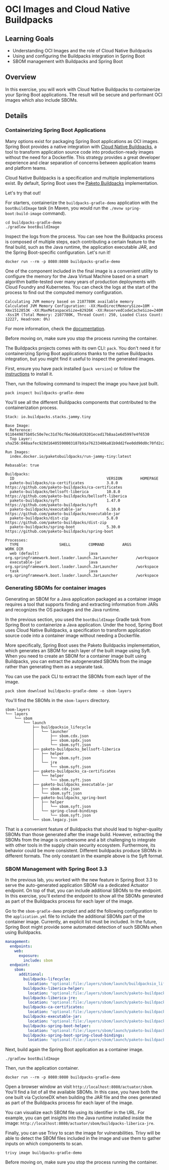 # OCI Images and Cloud Native Buildpacks

## Learning Goals

* Understanding OCI Images and the role of Cloud Native Buildpacks
* Using and configuring the Buildpacks integration in Spring Boot
* SBOM management with Buildpacks and Spring Boot

## Overview

In this exercise, you will work with Cloud Native Buildpacks to containerize your Spring Boot applications. The result will be secure and performant OCI images which also include SBOMs.

## Details

### Containerizing Spring Boot Applications

Many options exist for packaging Spring Boot applications as OCI images. Spring Boot provides a native integration with [Cloud Native Buildpacks](https://buildpacks.io), a tool to transform application source code into production-ready images without the need for a Dockerfile. This strategy provides a great developer experience and clear separation of concerns between application teams and platform teams.

Cloud Native Buildpacks is a specification and multiple implementations exist. By default, Spring Boot uses the [Paketo Buildpacks](https://paketo.io) implementation.

Let's try that out!

For starters, containerize the `buildpacks-gradle-demo` application with the `bootBuildImage` task (in Maven, you would run the `./mvnw spring-boot:build-image` command).

```shell
cd buildpacks-gradle-demo
./gradlew bootBuildImage
```

Inspect the logs from the process. You can see how the Buildpacks process is composed of multiple steps, each contributing a certain feature to the final build, such as the Java runtime, the application executable JAR, and the Spring Boot-specific configuration. Let's run it!

```shell
docker run --rm -p 8080:8080 buildpacks-gradle-demo
```

One of the component included in the final image is a convenient utility to configure the memory for the Java Virtual Machine based on a smart algorithm battle-tested over many years of production deployments with Cloud Foundry and Kubernetes. You can check the logs at the start of the process to find out the computed memory configuration.

```shell
Calculating JVM memory based on 2107780K available memory
Calculated JVM Memory Configuration: -XX:MaxDirectMemorySize=10M -Xmx1512853K -XX:MaxMetaspaceSize=82926K -XX:ReservedCodeCacheSize=240M -Xss1M (Total Memory: 2107780K, Thread Count: 250, Loaded Class Count: 12227, Headroom: 0%)
```

For more information, check the [documentation](https://paketo.io/docs/reference/java-reference/#memory-calculator).

Before moving on, make sure you stop the process running the container.

The Buildpacks projects comes with its own CLI: `pack`. You don't need it for containerizing Spring Boot applications thanks to the native Buildpacks integration, but you might find it useful to inspect the generated images.

First, ensure you have pack installed (`pack version`) or follow the [instructions](https://buildpacks.io/docs/for-platform-operators/how-to/integrate-ci/pack/) to install it.

Then, run the following command to inspect the image you have just built.

```shell
pack inspect buildpacks-gradle-demo
```

You'll see all the different Buildpacks components that contributed to the containerization process.

```shell
Stack: io.buildpacks.stacks.jammy.tiny

Base Image:
  Reference: 9110449875b05c50e7ec31d76cf6e366a919201eced17b8aa1e6d5997e4f6530
  Top Layer: sha256:848aafec928d16405590003187b91e76233406a81b9dd2fee0dd90d0c70fd2c2

Run Images:
  index.docker.io/paketobuildpacks/run-jammy-tiny:latest

Rebasable: true

Buildpacks:
  ID                                         VERSION        HOMEPAGE
  paketo-buildpacks/ca-certificates          3.8.0          https://github.com/paketo-buildpacks/ca-certificates
  paketo-buildpacks/bellsoft-liberica        10.8.0         https://github.com/paketo-buildpacks/bellsoft-liberica
  paketo-buildpacks/syft                     1.47.0         https://github.com/paketo-buildpacks/syft
  paketo-buildpacks/executable-jar           6.10.0         https://github.com/paketo-buildpacks/executable-jar
  paketo-buildpacks/dist-zip                 5.8.0          https://github.com/paketo-buildpacks/dist-zip
  paketo-buildpacks/spring-boot              5.30.0         https://github.com/paketo-buildpacks/spring-boot

Processes:
  TYPE                  SHELL        COMMAND        ARGS                                                      WORK DIR
  web (default)                      java           org.springframework.boot.loader.launch.JarLauncher        /workspace
  executable-jar                     java           org.springframework.boot.loader.launch.JarLauncher        /workspace
  task                               java           org.springframework.boot.loader.launch.JarLauncher        /workspace
```

### Generating SBOMs for container images

Generating an SBOM for a Java application packaged as a container image requires a tool that supports finding and extracting information from JARs and recognizes the OS packages and the Java runtime.

In the previous section, you used the `bootBuildImage` Gradle task from Spring Boot to containerize a Java application. Under the hood, Spring Boot uses Cloud Native Buildpacks, a specification to transform application source code into a container image without needing a Dockerfile. 

More specifically, Spring Boot uses the Paketo Buildpacks implementation, which generates an SBOM for each layer of the built image using Syft. When you need to create an SBOM for a container image built using Buildpacks, you can extract the autogenerated SBOMs from the image rather than generating them as a separate task.

You can use the pack CLI to extract the SBOMs from each layer of the image.

```shell
pack sbom download buildpacks-gradle-demo -o sbom-layers
```

You'll find the SBOMs in the `sbom-layers` directory.

```shell
sbom-layers
└── layers
    └── sbom
        └── launch
            ├── buildpacksio_lifecycle
            │   └── launcher
            │       ├── sbom.cdx.json
            │       ├── sbom.spdx.json
            │       └── sbom.syft.json
            ├── paketo-buildpacks_bellsoft-liberica
            │   ├── helper
            │   │   └── sbom.syft.json
            │   └── jre
            │       └── sbom.syft.json
            ├── paketo-buildpacks_ca-certificates
            │   └── helper
            │       └── sbom.syft.json
            ├── paketo-buildpacks_executable-jar
            │   ├── sbom.cdx.json
            │   └── sbom.syft.json
            ├── paketo-buildpacks_spring-boot
            │   ├── helper
            │   │   └── sbom.syft.json
            │   └── spring-cloud-bindings
            │       └── sbom.syft.json
            └── sbom.legacy.json
```

That is a convenient feature of Buildpacks that should lead to higher-quality SBOMs than those generated after the image build. However, extracting the SBOMs from the image is cumbersome and a bit challenging to integrate with other tools in the supply chain security ecosystem. Furthermore, its behavior could be more consistent. Different buildpacks produce SBOMs in different formats. The only constant in the example above is the Syft format.

### SBOM Management with Spring Boot 3.3

In the previous lab, you worked with the new feature in Spring Boot 3.3 to serve the auto-generated application SBOM via a dedicated Actuator endpoint. On top of that, you can include additional SBOMs to the endpoint. In this exercise, you'll extend the endpoint to show all the SBOMs generated as part of the Buildpacks process for each layer of the image.

Go to the `sbom-gradle-demo` project and add the following configuration to the `application.yml` file to include the additional SBOMs part of the container image. Currently, an explicit list must be included. In the future, Spring Boot might provide some automated detection of such SBOMs when using Buildpacks.

```yaml
management:
  endpoints:
    web:
      exposure:
        include: sbom
  endpoint:
    sbom:
      additional:
        buildpacks-lifecycle:
          location: "optional:file:/layers/sbom/launch/buildpacksio_lifecycle/launcher/sbom.cdx.json"
        buildpacks-liberica-helper:
          location: "optional:file:/layers/sbom/launch/paketo-buildpacks_bellsoft-liberica/helper/sbom.syft.json"
        buildpacks-liberica-jre:
          location: "optional:file:/layers/sbom/launch/paketo-buildpacks_bellsoft-liberica/jre/sbom.syft.json"
        buildpacks-ca-certificates:
          location: "optional:file:/layers/sbom/launch/paketo-buildpacks_ca-certificates/helper/sbom.syft.json"
        buildpacks-executable-jar:
          location: "optional:file:/layers/sbom/launch/paketo-buildpacks_executable-jar/sbom.cdx.json"
        buildpacks-spring-boot-helper:
          location: "optional:file:/layers/sbom/launch/paketo-buildpacks_spring-boot/helper/sbom.syft.json"
        buildpacks-spring-boot-spring-cloud-bindings:
          location: "optional:file:/layers/sbom/launch/paketo-buildpacks_spring-boot/spring-cloud-bindings/sbom.syft.json"
```

Next, build again the Spring Boot application as a container image.

```shell
./gradlew bootBuildImage
```

Then, run the application container.

```shell
docker run --rm -p 8080:8080 buildpacks-gradle-demo
```

Open a browser window an visit `http://localhost:8080/actuator/sbom`. You'll find a list of all the available SBOMs. In this case, you have both the one built via CycloneDX when building the JAR file and the ones generated as part of the Buildpacks process for each layer of the image.

You can visualize each SBOM file using its identifier in the URL. For example, you can get insights into the Java runtime installed inside the image: `http://localhost:8080/actuator/sbom/buildpacks-liberica-jre`.

Finally, you can use Trivy to scan the image for vulnerabilities. Trivy will be able to detect the SBOM files included in the image and use them to gather inputs on which components to scan.

```shell
trivy image buildpacks-gradle-demo
```

Before moving on, make sure you stop the process running the container.
